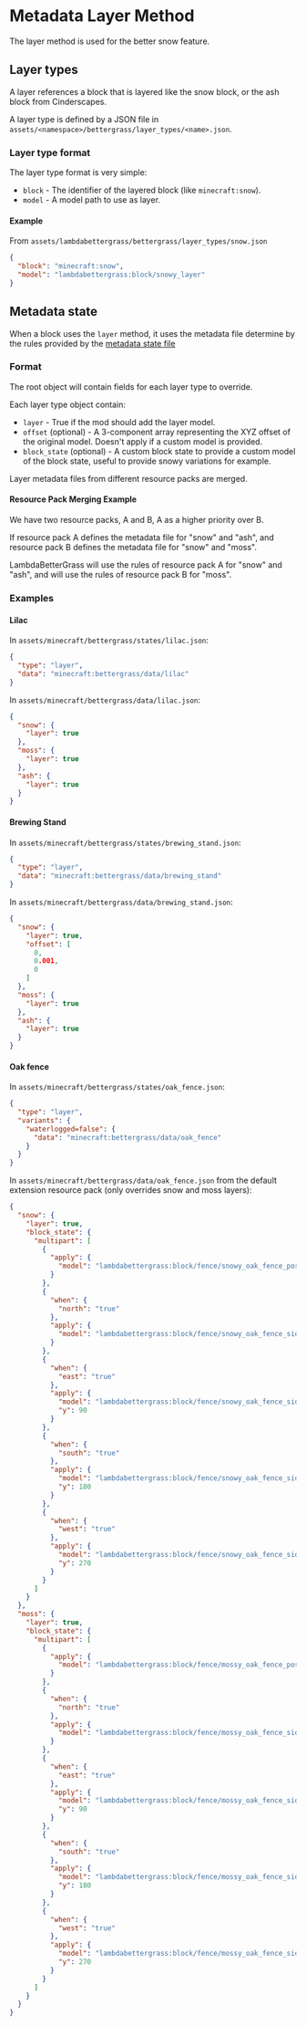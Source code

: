 # Metadata Layer Method

The layer method is used for the better snow feature.

## Layer types

A layer references a block that is layered like the snow block, or the ash block from Cinderscapes.

A layer type is defined by a JSON file in `assets/<namespace>/bettergrass/layer_types/<name>.json`.

### Layer type format

The layer type format is very simple:

 - `block` - The identifier of the layered block (like `minecraft:snow`).
 - `model` - A model path to use as layer.
 
#### Example

From `assets/lambdabettergrass/bettergrass/layer_types/snow.json`
```json
{
  "block": "minecraft:snow",
  "model": "lambdabettergrass:block/snowy_layer"
}
```

## Metadata state

When a block uses the `layer` method, it uses the metadata file determine by the rules provided by the [metadata state file][metadata_state]

### Format

The root object will contain fields for each layer type to override.

Each layer type object contain:
 - `layer` - True if the mod should add the layer model.
 - `offset` (optional) - A 3-component array representing the XYZ offset of the original model. Doesn't apply if a custom model is provided.
 - `block_state` (optional) - A custom block state to provide a custom model of the block state, useful to provide snowy variations for example.

Layer metadata files from different resource packs are merged.

#### Resource Pack Merging Example

We have two resource packs, A and B, A as a higher priority over B.

If resource pack A defines the metadata file for "snow" and "ash", and resource pack B defines the metadata file for "snow" and "moss".

LambdaBetterGrass will use the rules of resource pack A for "snow" and "ash", and will use the rules of resource pack B for "moss".

### Examples

#### Lilac

In `assets/minecraft/bettergrass/states/lilac.json`:
```json
{
  "type": "layer",
  "data": "minecraft:bettergrass/data/lilac"
}
```

In `assets/minecraft/bettergrass/data/lilac.json`:
```json
{
  "snow": {
    "layer": true
  },
  "moss": {
    "layer": true
  },
  "ash": {
    "layer": true
  }
}
```

#### Brewing Stand

In `assets/minecraft/bettergrass/states/brewing_stand.json`:

```json
{
  "type": "layer",
  "data": "minecraft:bettergrass/data/brewing_stand"
}
```

In `assets/minecraft/bettergrass/data/brewing_stand.json`:

```json
{
  "snow": {
    "layer": true,
    "offset": [
      0,
      0.001,
      0
    ]
  },
  "moss": {
    "layer": true
  },
  "ash": {
    "layer": true
  }
}
```

#### Oak fence

In `assets/minecraft/bettergrass/states/oak_fence.json`:
```json
{
  "type": "layer",
  "variants": {
    "waterlogged=false": {
      "data": "minecraft:bettergrass/data/oak_fence"
    }
  }
}
```

In `assets/minecraft/bettergrass/data/oak_fence.json` from the default extension resource pack (only overrides snow and moss layers):
```json
{
  "snow": {
    "layer": true,
    "block_state": {
      "multipart": [
        {
          "apply": {
            "model": "lambdabettergrass:block/fence/snowy_oak_fence_post"
          }
        },
        {
          "when": {
            "north": "true"
          },
          "apply": {
            "model": "lambdabettergrass:block/fence/snowy_oak_fence_side"
          }
        },
        {
          "when": {
            "east": "true"
          },
          "apply": {
            "model": "lambdabettergrass:block/fence/snowy_oak_fence_side",
            "y": 90
          }
        },
        {
          "when": {
            "south": "true"
          },
          "apply": {
            "model": "lambdabettergrass:block/fence/snowy_oak_fence_side",
            "y": 180
          }
        },
        {
          "when": {
            "west": "true"
          },
          "apply": {
            "model": "lambdabettergrass:block/fence/snowy_oak_fence_side",
            "y": 270
          }
        }
      ]
    }
  },
  "moss": {
    "layer": true,
    "block_state": {
      "multipart": [
        {
          "apply": {
            "model": "lambdabettergrass:block/fence/mossy_oak_fence_post"
          }
        },
        {
          "when": {
            "north": "true"
          },
          "apply": {
            "model": "lambdabettergrass:block/fence/mossy_oak_fence_side"
          }
        },
        {
          "when": {
            "east": "true"
          },
          "apply": {
            "model": "lambdabettergrass:block/fence/mossy_oak_fence_side",
            "y": 90
          }
        },
        {
          "when": {
            "south": "true"
          },
          "apply": {
            "model": "lambdabettergrass:block/fence/mossy_oak_fence_side",
            "y": 180
          }
        },
        {
          "when": {
            "west": "true"
          },
          "apply": {
            "model": "lambdabettergrass:block/fence/mossy_oak_fence_side",
            "y": 270
          }
        }
      ]
    }
  }
}
```

[metadata_state]: https://github.com/LambdAurora/LambdaBetterGrass/blob/1.17/documentation/METADATA_STATES_FORMAT.md "Metadata State Documentation"
